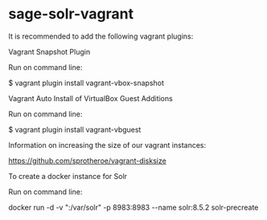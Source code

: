 # sage-solr-vagrant

It is recommended to add the following vagrant plugins:

Vagrant Snapshot Plugin

Run on command line:

$ vagrant plugin install vagrant-vbox-snapshot


Vagrant Auto Install of VirtualBox Guest Additions

Run on command line:

$ vagrant plugin install vagrant-vbguest


Information on increasing the size of our vagrant instances:

https://github.com/sprotheroe/vagrant-disksize

To create a docker instance for Solr

Run on command line:

docker run -d -v "<path-to-metadata-config-folder>:/var/solr" -p 8983:8983 --name <container-name> solr:8.5.2 solr-precreate <core-name>

